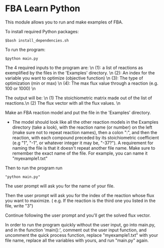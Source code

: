 # FBA Learn Python


This module allows you to run and make examples of FBA.


To install required Python packages:

```
$bash install_dependencies.sh
```

To run the program:

```
$python main.py
```


The 4 required inputs to the program are: \n 
(1): a list of reactions as exemplified by the files in the 'Examples' directory. \n
(2): An index for the variable you want to optimize (objective function) \n
(3): The type of optimization (min or max) \n
(4): The max flux value through a reaction (e.g. 100 or 1000) \n

The output will be: \n
(1) The stoichiometric matrix made out of the list of reactions.\n
(2) The flux vector with all the flux values. \n



Make an FBA reaction model and put the file in the 'Examples' directory.
* The model should look like all the other reaction models in the Examples directory (take a look), with the reaction name (or number) on the left (make sure not to repeat reaction names), then a colon ":", and then the reaction, with each compound preceded by its stoichiometric coefficient (e.g "1", "-1", or whatever integer it may be, "-37?").
A requirement for naming the file is that it doesn't repeat another file name.
Make sure to remember the exact name of the file. For example, you can name it "myexample1.txt"

Then to run the program run 

```
"python main.py"
```

The user prompt will ask you for the name of your file.


Then the user prompt will ask you for the index of the reaction whose flux you want to maximize.
( e.g. If the reaction is the third one you listed in the file, write "3")

Continue following the user prompt and you'll get the solved flux vector.

In order to run the program quickly without the user input, go into main.py, and in the function 'main():', comment out the user input function,
and uncomment the quick process function, replace "myexample1.txt" with your file name, replace all the variables with yours, and run "main.py" again.











